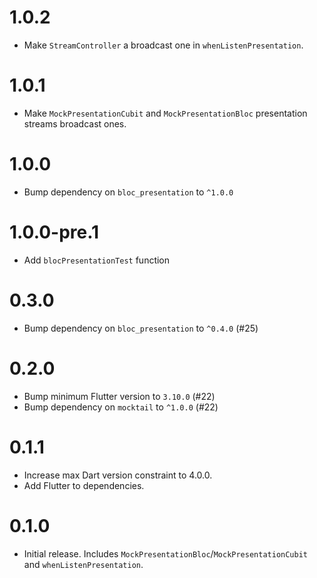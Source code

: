 # 1.0.2

- Make `StreamController` a broadcast one in `whenListenPresentation`.

# 1.0.1

- Make `MockPresentationCubit` and `MockPresentationBloc` presentation streams broadcast ones.

# 1.0.0

- Bump dependency on `bloc_presentation` to `^1.0.0`

# 1.0.0-pre.1

- Add `blocPresentationTest` function

# 0.3.0

- Bump dependency on `bloc_presentation` to `^0.4.0` (#25)

# 0.2.0

- Bump minimum Flutter version to `3.10.0` (#22)
- Bump dependency on `mocktail` to `^1.0.0` (#22)

# 0.1.1

- Increase max Dart version constraint to 4.0.0.
- Add Flutter to dependencies.

# 0.1.0

- Initial release. Includes `MockPresentationBloc`/`MockPresentationCubit` and `whenListenPresentation`.
